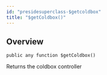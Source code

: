 ```yaml
---
id: "presidesuperclass-$getcoldbox"
title: "$getColdbox()"
---
```



## Overview




```luceescript
public any function $getColdbox()
```

Returns the coldbox controller

